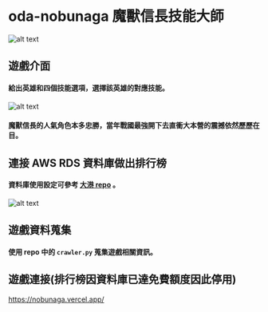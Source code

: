 # oda-nobunaga 魔獸信長技能大師
![alt text](https://cdn-images-1.medium.com/max/1000/1*BylORNoGW3ArrESjTeye6w.png)

## 遊戲介面
#### 給出英雄和四個技能選項，選擇該英雄的對應技能。
![alt text](https://cdn-images-1.medium.com/max/1000/1*quhVzrEYMqoby-iZmmk7iQ.png)
#### 魔獸信長的人氣角色本多忠勝，當年戰國最強開下去直衝大本營的震撼依然歷歷在目。

## 連接 AWS RDS 資料庫做出排行榜
#### 資料庫使用設定可參考 [大港 repo](https://github.com/moodoa/megaport_exchange) 。
![alt text](https://cdn-images-1.medium.com/max/1000/1*AXazOlI3SAQ__Uwes9iHdw.png)

## 遊戲資料蒐集
#### 使用 repo 中的 `crawler.py` 蒐集遊戲相關資訊。

## 遊戲連接(排行榜因資料庫已達免費額度因此停用)
https://nobunaga.vercel.app/
